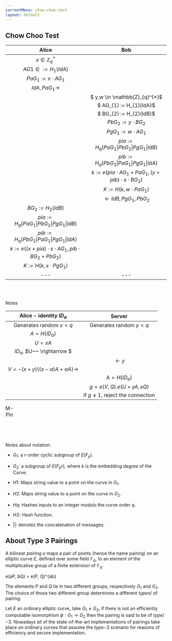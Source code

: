 ```yaml
---
currentMenu: chow-choo-test
layout: default
---
```



## Chow Choo Test

|Alice|Bob|
|:----------------------:|:----------------------:|
| $x \in \mathbb{Z}_{q}^{*}$ |  |
| $AG1 \in := H_{1}(IdA)$ |  |
| $PaG_{1} := x\cdot AG_{1}$ |  |
| $IdA, PaG_{1} \longrightarrow$ |  |
|  |  $ y,w \in \mathbb{Z}_{q}^{*}$|
|  |  $ AG_{1} := H_{1}(IdA)$|
|  |  $ BG_{2} := H_{2}(IdB)$|
|  |  $PbG_{2} := y\cdot BG_{2}$|
|  |  $PgG_{1} := w\cdot AG_{1}$|
|  |  $pia := H_{q}(PaG_{1}\| PbG_{2} \| PgG_{1}\|IdB)$|
|  |  $pib := H_{q}(PbG_{2}\|PaG_{1} \|PgG_{1}\| IdA)$|
|  |  $k:=e(pia\cdot AG_{1}+PaG_{1},(y+pib)\cdot s \cdot BG_{2})$|
|  |  $K:=H(k,w\cdot PaG_{1})$|
|  |  $\longleftarrow IdB, PgG_{1}, PbG_{2}$|
| $BG_{2} := H_{2}(IdB)$ |  |
| $pia := H_{q}(PaG_{1}\| PbG_{2} \| PgG_{1}\|IdB)$ |  |
| $pib := H_{q}(PbG_{2}\|PaG_{1} \|PgG_{1}\| IdA)$ |  |
| $k := e((x+pia)\cdot s \cdot AG_{1}, pib\cdot BG_{2} + PbG_{2})$ |  |
| $K := H(k,x\cdot PgG_{1})$ |  |
|---|---|
<br></br>

Notes

|Alice - identity $ID_a$|Server|
|:----------------------:|:----------------------:|
|Generates random $x<q$|Generates random $y<q$|
|$A=H(ID_a)$||
|$U=x{A}$||
|$ID_a$, $U~~ \rightarrow  $||
| |$\leftarrow y$|
|$V=-(x+y){((s-\alpha)A+\alpha A)} \rightarrow$||
| |$A=H(ID_a)$|
| |$g=e(V,Q).e(U+yA,sQ)$|
| |if $g \ne 1$, reject the connection|
<table>
  <caption>M-Pin</caption>
</table>
<br></br>

Notes about notation:

* $G_1$: a $r$-order cyclic subgroup of $E(F_p)$.
* $G_2$: a subgroup of $E(F_{p^k})$, where $k$ is the embedding degree of the Curve.

* $H1$: Maps string value to a point on the curve in $G_1$.

* $H2$: Maps string value to a point on the curve in $G_2$.

* $Hq$: Hashes inputs to an integer modulo the curve order $q$.

* H(): Hash function.

* $||$: denotes the concatenation of messages.

## About Type 3 Pairings

A _bilinear pairing_ $e$ maps a pair of points (hence the name pairing) on an elliptic curve $E$, defined over some field $\mathbb{F}_{q}$, to an element of the multiplicative group of a finite extension of $\mathbb{F}_{q}$.


e(aP, bQ) = e(P, Q)^{ab}


The elements $P$ and $Q$ lie in two different groups, respectively $G_{1}$ and $G_{2}$. The choice of those two different group determines a different _types_\/ of pairing.


Let $E$ an ordinary elliptic curve, take $G_{1} \neq G_{2}$, if there is not an efficiently computable isomorphism $\phi:G_{1}\to G_{2}$ then the pairing is said to be of _type_\/$-3$.
Nowadays all of the state-of-the-art implementations of pairings take place on ordinary curves that assume the type$-3$ scenario for reasons of efficiency and secure implementation.
